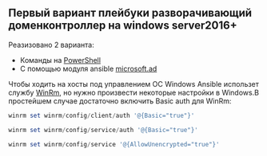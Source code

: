 ## Первый вариант плейбуки разворачивающий доменконтроллер на windows server2016+

Реазизовано 2 варианта:

- Команды на [PowerShell](/ADdeployPS.yaml)
- С помощью модуля ansible [microsoft.ad](/ADdeployAM.yaml)

Чтобы ходить на хосты под управлением  ОС Windows Ansible использет службу [WinRm](https://learn.microsoft.com/ru-ru/windows/win32/winrm/portal), но нужно произвести некоторые настройки в Windows.В простейшем случае достаточно включить Basic auth для WinRm:

``` powershell
winrm set winrm/config/client/auth '@{Basic="true"}'

winrm set winrm/config/service/auth '@{Basic="true"}'

winrm set winrm/config/service '@{AllowUnencrypted="true"}'

```
